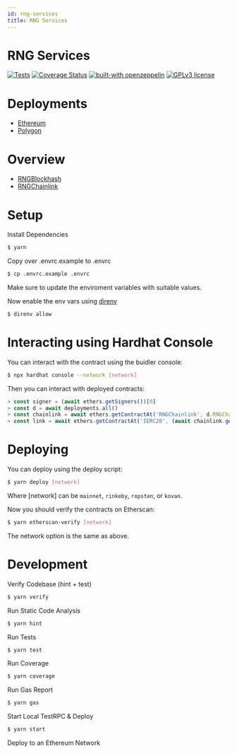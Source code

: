 ```yaml
---
id: rng-services
title: RNG Services
---
```


# RNG Services

[![Tests](https://github.com/pooltogether/pooltogether-rng-contracts/actions/workflows/main.yml/badge.svg)](https://github.com/pooltogether/pooltogether-rng-contracts/actions/workflows/main.yml)
[![Coverage Status](https://coveralls.io/repos/github/pooltogether/pooltogether-rng-contracts/badge.svg?branch=master)](https://coveralls.io/github/pooltogether/pooltogether-rng-contracts?branch=master)
[![built-with openzeppelin](https://img.shields.io/badge/built%20with-OpenZeppelin-3677FF)](https://docs.openzeppelin.com/)
[![GPLv3 license](https://img.shields.io/badge/License-GPLv3-blue.svg)](http://perso.crans.org/besson/LICENSE.html)

# Deployments

- [Ethereum](../../deployments/rng#ethereum)
- [Polygon](../../deployments/rng#polygon)

# Overview
- [RNGBlockhash](./RNGBlockhash.md)
- [RNGChainlink](./RNGChainlink.md)

# Setup

Install Dependencies

```sh
$ yarn
```

Copy over .envrc.example to .envrc

```sh
$ cp .envrc.example .envrc
```

Make sure to update the enviroment variables with suitable values.

Now enable the env vars using [direnv](https://direnv.net/docs/installation.html)

```sh
$ direnv allow
```

# Interacting using Hardhat Console

You can interact with the contract using the buidler console:

```sh
$ npx hardhat console --network [network]
```

Then you can interact with deployed contracts:

```javascript
> const signer = (await ethers.getSigners())[0]
> const d = await deployments.all()
> const chainlink = await ethers.getContractAt('RNGChainlink', d.RNGChainlink.address, signer)
> const link = await ethers.getContractAt('IERC20', (await chainlink.getLink()), signer)
```

# Deploying

You can deploy using the deploy script:

```sh
$ yarn deploy [network]
```

Where [network] can be `mainnet`, `rinkeby`, `ropsten`, or `kovan`.

Now you should verify the contracts on Etherscan:

```sh
$ yarn etherscan-verify [network]
```

The network option is the same as above.

# Development

Verify Codebase (hint + test)

```sh
$ yarn verify
```

Run Static Code Analysis

```sh
$ yarn hint
```

Run Tests

```sh
$ yarn test
```

Run Coverage

```sh
$ yarn coverage
```

Run Gas Report

```sh
$ yarn gas
```

Start Local TestRPC & Deploy

```sh
$ yarn start
```

Deploy to an Ethereum Network
